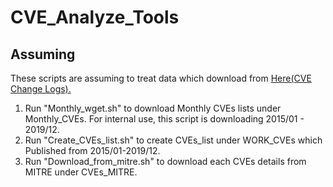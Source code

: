 # CVE_Analyze_Tools
## Assuming
These scripts are assuming to treat data which download from [Here(CVE Change Logs).](https://cve.mitre.org/cve/data_updates.html)

1. Run "Monthly_wget.sh" to download Monthly CVEs lists under Monthly_CVEs. For internal use, this script is downloading 2015/01 - 2019/12.
2. Run "Create_CVEs_list.sh" to create CVEs_list under WORK_CVEs which Published from 2015/01-2019/12.
3. Run "Download_from_mitre.sh" to download each CVEs details from MITRE under CVEs_MITRE. 
